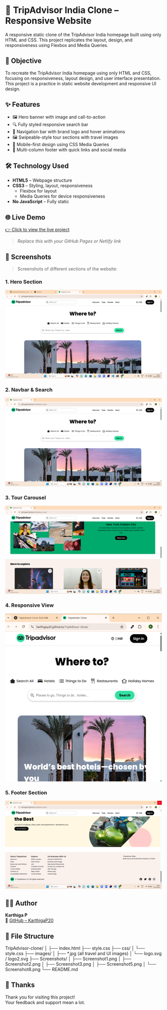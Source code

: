 # 🧳 TripAdvisor India Clone – Responsive Website

A responsive static clone of the TripAdvisor India homepage built using only HTML and CSS. This project replicates the layout, design, and responsiveness using Flexbox and Media Queries.

## 📌 Objective

To recreate the TripAdvisor India homepage using only HTML and CSS, focusing on responsiveness, layout design, and user interface presentation. This project is a practice in static website development and responsive UI design.

## ✨ Features

- 🖼 Hero banner with image and call-to-action
- 🔍 Fully styled responsive search bar
- 🧭 Navigation bar with brand logo and hover animations
- 🖼 Swipeable-style tour sections with travel images
- 📱 Mobile-first design using CSS Media Queries
- 🦶 Multi-column footer with quick links and social media

## 🛠️ Technology Used

- **HTML5** – Webpage structure  
- **CSS3** – Styling, layout, responsiveness  
  - Flexbox for layout  
  - Media Queries for device responsiveness  
- **No JavaScript** – Fully static


## 🌐 Live Demo

[👉 Click to view the live project](https://karthigap20.github.io/TripAdvisor-clone/)  
> _Replace this with your GitHub Pages or Netlify link_


## 📸 Screenshots

> Screenshots of different sections of the website:

### 1. Hero Section  
![Hero Section](./Screenshots/Screenshot1.png)

### 2. Navbar & Search  
![Navbar](./Screenshots/Screenshot2.png)

### 3. Tour Carousel  
![Tour Carousel](./Screenshots/Screenshot3.png)

### 4. Responsive View  
![Mobile View](screenshot5.png)

### 5. Footer Section  
![Footer](./Screenshots/Screenshot8.png)


## 👩‍💻 Author

**Karthiga P**  
🔗 [GitHub – KarthigaP20](https://github.com/KarthigaP20)

## 📁 File Structure

TripAdvisor-clone/
│
├── index.html
├── style.css
├── css/
│ └── style.css
├── images/
│ ├── *.jpg (all travel and UI images)
│ └── logo.svg / logo2.svg
├── Screenshots/
│ ├── Screenshot1.png
│ ├── Screenshot2.png
│ ├── Screenshot3.png
│ ├── Screenshot5.png
│ └── Screenshot8.png
└── README.md


## 🙏 Thanks

Thank you for visiting this project!  
Your feedback and support mean a lot.





